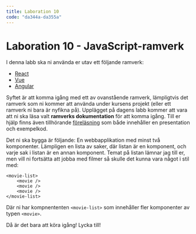 ```yaml
---
title: Laboration 10
code: "da344a-da355a"
---
```


# Laboration 10 - JavaScript-ramverk

I denna labb ska ni använda er utav ett följande ramverk:

- [React](https://reactjs.org/)
- [Vue](https://vuejs.org)
- [Angular](https://angular.io/)

Syftet är att komma igång med ett av ovanstående ramverk, lämpligtvis det ramverk som ni kommer att använda under kursens projekt (eller ett ramverk ni bara är nyfikna på). Upplägget på dagens labb kommer att vara att ni ska läsa valt **ramverks dokumentation** för att komma igång. Till er hjälp finns även tillhörande [föreläsning](/courses/da344a-da355a/lectures/le10.html) som både innehåller en presentation och exempelkod.

Det ni ska bygga är följande: En webbapplikation med minst två komponenter. Lämpligen en lista av saker, där listan är en komponent, och varje sak i listan är en annan komponent. Temat på listan lämnar jag till er, men vill ni fortsätta att jobba med filmer så skulle det kunna vara något i stil med:

```
<movie-list>
    <movie />
    <movie />
    <movie />
</movie-list>
```

Där ni har kompnententen `<movie-list>` som innehåller fler komponenter av typen `<movie>`.

Då är det bara att köra igång! Lycka till!